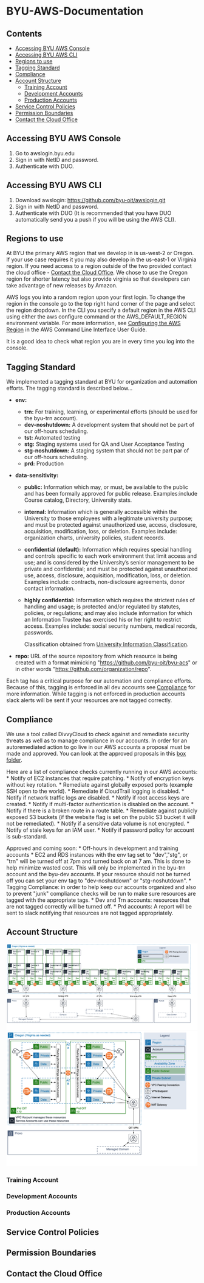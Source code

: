 # BYU-AWS-Documentation

## Contents
- [Accessing BYU AWS Console](#accessing-byu-aws-console)
- [Accessing BYU AWS CLI](#accessing-byu-aws-cli)
- [Regions to use](#regions-to-use)
- [Tagging Standard](#tagging-standard)
- [Compliance](#compliance)
- [Account Structure](#account-structure)
    - [Training Account](#training-account)
    - [Development Accounts](#development-accounts)
    - [Production Accounts](#production-accounts)
- [Service Control Policies](#service-control-policies)
- [Permission Boundaries](#permission-boundaries)
- [Contact the Cloud Office](#contact-the-cloud-office)

## Accessing BYU AWS Console
1. Go to awslogin.byu.edu
2. Sign in with NetID and password.
3. Authenticate with DUO.

## Accessing BYU AWS CLI
1. Download awslogin: https://github.com/byu-oit/awslogin.git
2. Sign in with NetID and password.
3. Authenticate with DUO (It is recommended that you have DUO automatically send you a push if you will be using the AWS CLI).

## Regions to use
At BYU the primary AWS region that we develop in is us-west-2 or Oregon. If your use case requires it you may also develop in the us-east-1 or Virginia region. If you need access to a region outside of the two provided contact the cloud office - [Contact the Cloud Office](#contact-the-cloud-office). We chose to use the Oregon region for shorter latency but also provide virginia so that developers can take advantage of new releases by Amazon. 

AWS logs you into a random region upon your first login. To change the region in the console go to the top right hand corner of the page and select the region dropdown. In the CLI you specify a default region in the AWS CLI using either the aws configure command or the AWS_DEFAULT_REGION environment variable. For more information, see [Configuring the AWS Region](https://docs.aws.amazon.com/cli/latest/userguide/cli-chap-getting-started.html#cli-installing-specifying-region) in the AWS Command Line Interface User Guide.

It is a good idea to check what region you are in every time you log into the console.

## Tagging Standard

We implemented a tagging standard at BYU for organization and automation efforts. The tagging standard is described below...

* **env:**
     * **trn:** For training, learning, or experimental efforts (should be used for the byu-trn account).
     * **dev-noshutdown:** A development system that should not be part of our off-hours scheduling.
     * **tst:** Automated testing
     * **stg:** Staging systems used for QA and User Acceptance Testing
     * **stg-noshutdown:** A staging system that should not be part par of our off-hours scheduling.
     * **prd:** Production
     
     
* **data-sensitivity:**
     * **public:** Information which may, or must, be available to the public and has been formally approved for public release. Examples:include Course catalog, Directory, University stats.
     * **internal:** Information which is generally accessible within the University to those employees with a legitimate university purpose; and must be protected against unauthorized use, access, disclosure, acquisition, modification, loss, or deletion. Examples include: organization charts, university policies, student records.
     * **confidential (default):** Information which requires special handling and controls specific to each work environment that limit access and use; and is considered by the University’s senior management to be private and confidential; and must be protected against unauthorized use, access, disclosure, acquisition, modification, loss, or deletion. Examples include: contracts, non-disclosure agreements, donor contact information. 
     * **highly confidential:** Information which requires the strictest rules of handling and usage; is protected and/or regulated by statutes, policies, or regulations; and may also include information for which an Information Trustee has exercised his or her right to restrict access. Examples include: social security numbers, medical records, passwords.
     
        Classification obtained from [University Information Classification](https://infohub.byu.edu/resources/classification/summary).
     
     
* **repo:** URL of the source repository from which resource is being created with a format mimicking "https://github.com/byu-oit/byu-acs" or in other words "https://github.com/organization/repo".

Each tag has a critical purpose for our automation and compliance efforts. Because of this, tagging is enforced in all dev accounts see [Compliance](#compliance) for more information. While tagging is not enforced in production accounts slack alerts will be sent if your resources are not tagged correctly.

## Compliance 

We use a tool called DivvyCloud to check against and remediate security threats as well as to manage compliance in our accounts. In order for an autoremediated action to go live in our AWS accounts a proposal must be made and approved. You can look at the approved proposals in this [box folder](https://byu.box.com/s/doojjaxqfmoe8jergsoi9s4st2ld4xho). 

Here are a list of compliance checks currently running in our AWS accounts:
    * Notify of EC2 instances that require patching.
    * Notify of encryption keys without key rotation.
    * Remediate against globally exposed ports (example SSH open to the world).
    * Remediate if CloudTrail logging is disabled.
    * Notify if network traffic logs are disabled.
    * Notify if root access keys are created.
    * Notify if multi-factor authentication is disabled on the account.
    * Notify if there is a broken route in a route table.
    * Remediate against publicly exposed S3 buckets (if the website flag is set on the public S3 bucket it will not be remediated).
    * Notify if a sensitive data volume is not encrypted.
    * Notify of stale keys for an IAM user.
    * Notify if password policy for account is sub-standard. 

Approved and coming soon:
    * Off-hours in development and training accounts
        * EC2 and RDS instances with the env tag set to "dev","stg", or "trn" will be turned off at 7pm and turned back on at 7 am. This is done to help minimize wasted cost. This will only be implemented in the byu-trn account and the byu-dev accounts. If your resource should not be turned off you can set your env tag to "dev-noshutdown" or "stg-noshutdown". 
    * Tagging Compliance: in order to help keep our accounts organized and also to prevent "junk" compliance checks will be run to make sure resources are tagged with the appropriate tags.
        * Dev and Trn accounts: resources that are not tagged correctly will be turned off.
        * Prd accounts: A report will be sent to slack notifying that resources are not tagged appropriately.

## Account Structure
![Account Diagram](/images/accountStructure.png)
![VPC Diagram](/images/vpcDiagram.png)

### Training Account

### Development Accounts

### Production Accounts

## Service Control Policies

## Permission Boundaries

## Contact the Cloud Office
